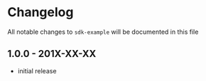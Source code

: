 # Changelog

All notable changes to `sdk-example` will be documented in this file

## 1.0.0 - 201X-XX-XX

- initial release
